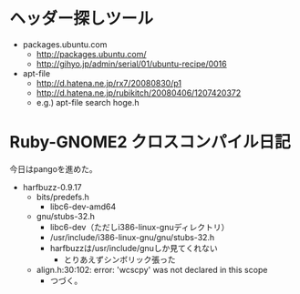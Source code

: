 # ヘッダー探しツール

  * packages.ubuntu.com
    * http://packages.ubuntu.com/
    * http://gihyo.jp/admin/serial/01/ubuntu-recipe/0016
  * apt-file
    * http://d.hatena.ne.jp/rx7/20080830/p1
    * http://d.hatena.ne.jp/rubikitch/20080406/1207420372
    * e.g.) apt-file search hoge.h

# Ruby-GNOME2 クロスコンパイル日記

今日はpangoを進めた。

  * harfbuzz-0.9.17
    * bits/predefs.h
      * libc6-dev-amd64
    * gnu/stubs-32.h
      * libc6-dev（ただしi386-linux-gnuディレクトリ）
      * /usr/include/i386-linux-gnu/gnu/stubs-32.h
      * harfbuzzは/usr/include/gnuしか見てくれない
        * とりあえずシンボリック張った
    * align.h:30:102: error: 'wcscpy' was not declared in this scope
      * つづく。
